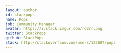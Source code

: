 ```yaml
---
layout: author
id: stackpops
name: Pops
job: Community Manager
avatar: https://i.stack.imgur.com/rd2rr.png
twitter: StackPops
github: StackPops
stack: http://stackoverflow.com/users/122607/pops
---
```

